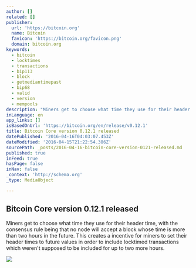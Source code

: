 ```yaml
---
author: []
related: []
publisher:
  url: 'https://bitcoin.org'
  name: Bitcoin
  favicon: 'https://bitcoin.org/favicon.png'
  domain: bitcoin.org
keywords:
  - bitcoin
  - locktimes
  - transactions
  - bip113
  - block
  - getmediantimepast
  - bip68
  - valid
  - version
  - mempools
description: "Miners get to choose what time they use for their header time, with the consensus rule being that no node will accept a block whose time is more than two hours in the future. This creates a incentive for miners to set their header times to future values in order to include locktimed transactions which weren't supposed to be included for up to two more hours."
inLanguage: en
app_links: []
isBasedOnUrl: 'https://bitcoin.org/en/release/v0.12.1'
title: Bitcoin Core version 0.12.1 released
datePublished: '2016-04-16T04:03:07.453Z'
dateModified: '2016-04-15T21:22:54.386Z'
sourcePath: _posts/2016-04-16-bitcoin-core-version-0121-released.md
published: true
inFeed: true
hasPage: false
inNav: false
_context: 'http://schema.org'
_type: MediaObject

---
```

<article style=""><h1>Bitcoin Core version 0.12.1 released</h1><p>Miners get to choose what time they use for their header time, with the consensus rule being that no node will accept a block whose time is more than two hours in the future. This creates a incentive for miners to set their header times to future values in order to include locktimed transactions which weren't supposed to be included for up to two more hours.</p><img src="https://bitcoin.org/img/icons/opengraph.png" /></article>